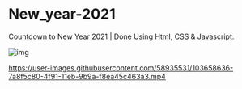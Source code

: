# New_year-2021
Countdown to New Year 2021 | Done Using Html, CSS &amp; Javascript.

![img](https://user-images.githubusercontent.com/58935531/103541430-6aa84780-4ec1-11eb-812d-576b1ce6515e.png)

https://user-images.githubusercontent.com/58935531/103658636-7a8f5c80-4f91-11eb-9b9a-f8ea45c463a3.mp4

